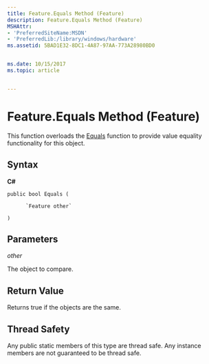 ```yaml
---
title: Feature.Equals Method (Feature)
description: Feature.Equals Method (Feature)
MSHAttr:
- 'PreferredSiteName:MSDN'
- 'PreferredLib:/library/windows/hardware'
ms.assetid: 5BAD1E32-8DC1-4A87-97AA-773A28980BD0


ms.date: 10/15/2017
ms.topic: article


---
```


# Feature.Equals Method (Feature)


This function overloads the [Equals](feature-equals-method.md) function to provide value equality functionality for this object.

## <span id="Syntax"></span><span id="syntax"></span><span id="SYNTAX"></span>Syntax


**C#**

`public bool Equals (`

          `Feature other`

`)`

## <span id="Parameters"></span><span id="parameters"></span><span id="PARAMETERS"></span>Parameters


*other*

The object to compare.

## <span id="Return_Value"></span><span id="return_value"></span><span id="RETURN_VALUE"></span>Return Value


Returns true if the objects are the same.

## <span id="Thread_Safety"></span><span id="thread_safety"></span><span id="THREAD_SAFETY"></span>Thread Safety


Any public static members of this type are thread safe. Any instance members are not guaranteed to be thread safe.

 

 






